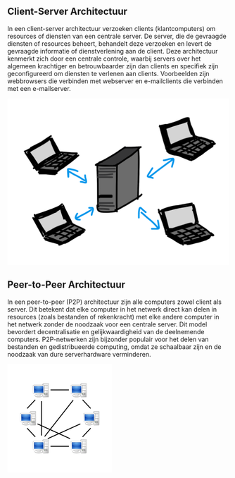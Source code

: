 ## Client-Server Architectuur
In een client-server architectuur verzoeken clients (klantcomputers) om resources of diensten van een centrale server. De server, die de gevraagde diensten of resources beheert, behandelt deze verzoeken en levert de gevraagde informatie of dienstverlening aan de client. Deze architectuur kenmerkt zich door een centrale controle, waarbij servers over het algemeen krachtiger en betrouwbaarder zijn dan clients en specifiek zijn geconfigureerd om diensten te verlenen aan clients. Voorbeelden zijn webbrowsers die verbinden met webserver en e-mailclients die verbinden met een e-mailserver.

![client-server architectuur](./images/client-server.png)

## Peer-to-Peer Architectuur
In een peer-to-peer (P2P) architectuur zijn alle computers zowel client als server. Dit betekent dat elke computer in het netwerk direct kan delen in resources (zoals bestanden of rekenkracht) met elke andere computer in het netwerk zonder de noodzaak voor een centrale server. Dit model bevordert decentralisatie en gelijkwaardigheid van de deelnemende computers. P2P-netwerken zijn bijzonder populair voor het delen van bestanden en gedistribueerde computing, omdat ze schaalbaar zijn en de noodzaak van dure serverhardware verminderen.

![peer-to-peer architectuur](./images/peer-to-peer.svg)

